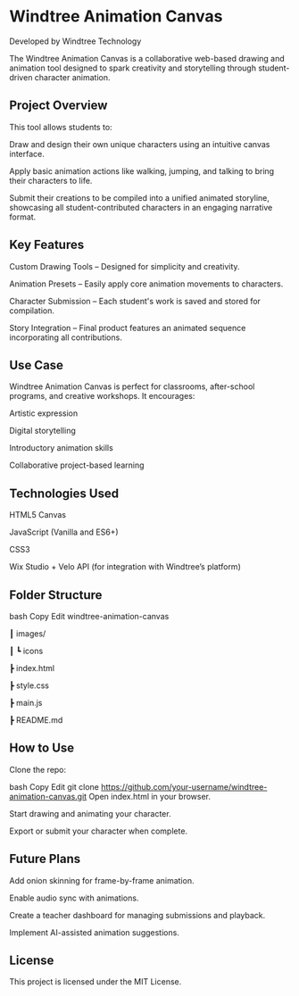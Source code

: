 # Windtree Animation Canvas
Developed by Windtree Technology

The Windtree Animation Canvas is a collaborative web-based drawing and animation tool designed to spark creativity and storytelling through student-driven character animation.


## Project Overview
This tool allows students to:

Draw and design their own unique characters using an intuitive canvas interface.

Apply basic animation actions like walking, jumping, and talking to bring their characters to life.

Submit their creations to be compiled into a unified animated storyline, showcasing all student-contributed characters in an engaging narrative format.


## Key Features
Custom Drawing Tools – Designed for simplicity and creativity.

Animation Presets – Easily apply core animation movements to characters.

Character Submission – Each student's work is saved and stored for compilation.

Story Integration – Final product features an animated sequence incorporating all contributions.


## Use Case
Windtree Animation Canvas is perfect for classrooms, after-school programs, and creative workshops. It encourages:

Artistic expression

Digital storytelling

Introductory animation skills

Collaborative project-based learning


## Technologies Used
HTML5 Canvas

JavaScript (Vanilla and ES6+)

CSS3

Wix Studio + Velo API (for integration with Windtree’s platform)


## Folder Structure
bash
Copy
Edit
windtree-animation-canvas

 ┃ images/
 
 ┃ ┗ icons
 
 ┣ index.html
 
 ┣ style.css
 
 ┣ main.js
 
 ┣ README.md
 
 
## How to Use
Clone the repo:

bash
Copy
Edit
git clone https://github.com/your-username/windtree-animation-canvas.git
Open index.html in your browser.

Start drawing and animating your character.

Export or submit your character when complete.


## Future Plans
Add onion skinning for frame-by-frame animation.

Enable audio sync with animations.

Create a teacher dashboard for managing submissions and playback.

Implement AI-assisted animation suggestions.


## License
This project is licensed under the MIT License.
